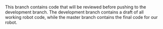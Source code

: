 This branch contains code that will be reviewed before pushing to the development branch. The development branch contains a draft of all working robot code, while the master branch contains the final code for our robot.